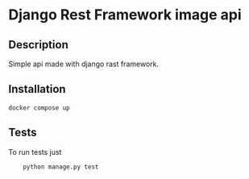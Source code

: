 # Django Rest Framework image api

## Description

Simple api made with django rast framework.

## Installation

```
docker compose up
```

## Tests

To run tests just 

```
    python manage.py test
```